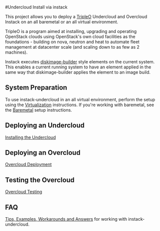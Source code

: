 #Undercloud Install via instack

This project allows you to deploy a [TripleO](https://wiki.openstack.org/wiki/TripleO) Undercloud and Overcloud Instack
on an all baremetal or an all virtual environment.

TripleO is a program aimed at installing, upgrading and operating OpenStack clouds using OpenStack's own cloud
facilities as the foundations - building on nova, neutron and heat to automate fleet management at datacenter scale
(and scaling down to as few as 2 machines).

Instack executes [diskimage-builder](https://github.com/openstack/diskimage-builder) style elements on the current system.
This enables a current running system to have an element applied in the same way that diskimage-builder applies the
element to an image build.

## System Preparation
To use instack-undercloud in an all virtual environment, perform the setup using the [Virtualization](README-virt.md)
instructions.  If you're working with baremetal, see the [Baremetal](README-baremetal.md) setup instructions.

## Deploying an Undercloud
[Installing the Undercloud](README-deploy-undercloud.md)

## Deploying an Overcloud
[Overcloud Deployment](README-deploy-overcloud.md)

## Testing the Overcloud
[Overcloud Testing](README-test-overcloud.md)

## FAQ
[Tips, Examples, Workarounds and Answers](README-instack-faq.md) for working with instack-undercloud.